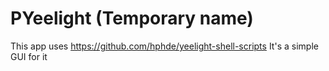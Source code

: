 # PYeelight (Temporary name)

This app uses https://github.com/hphde/yeelight-shell-scripts
It's a simple GUI for it




<!--stackedit_data:
eyJoaXN0b3J5IjpbLTQwMzQyNzUyNF19
-->